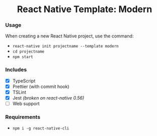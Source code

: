 <h1 align="center">React Native Template: Modern</h1>

### Usage

When creating a new React Native project, use the command:

- `react-native init projectname --template modern`
- `cd projectname`
- `npm start`

### Includes

- [x] TypeScript
- [x] Prettier (with commit hook)
- [x] TSLint
- [x] Jest _(broken on react-native 0.56)_
- [ ] Web support

### Requirements

- `npm i -g react-native-cli`
